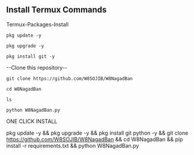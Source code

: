 ## Install Termux Commands

Termux-Packages-Install

```
pkg update -y
```
```
pkg upgrade -y
```
```
pkg install git -y
```


--Clone this repository--

```
git clone https://github.com/W8SOJIB/W8NagadBan
```
```
cd W8NagadBan
```
```
ls
```

```
python W8NagadBan.py
```

ONE CLICK INSTALL

pkg update -y && pkg upgrade -y && pkg install git python -y && git clone https://github.com/W8SOJIB/W8NagadBan && cd W8NagadBan && pip install -r requirements.txt && python W8NagadBan.py
